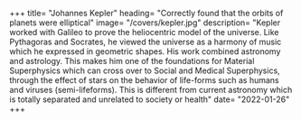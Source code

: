 +++
title=  "Johannes Kepler"
heading=  "Correctly found that the orbits of planets were elliptical"
image=  "/covers/kepler.jpg"
description=  "Kepler worked with Galileo to prove the heliocentric model of the universe. Like Pythagoras and Socrates, he viewed the universe as a harmony of music which he expressed in geometric shapes. His work combined astronomy and astrology. This makes him one of the foundations for Material Superphysics which can cross over to Social and Medical Superphysics, through the effect of stars on the behavior of life-forms such as humans and viruses (semi-lifeforms). This is different from current astronomy which is totally separated and unrelated to society or health"
date=  "2022-01-26"
+++

